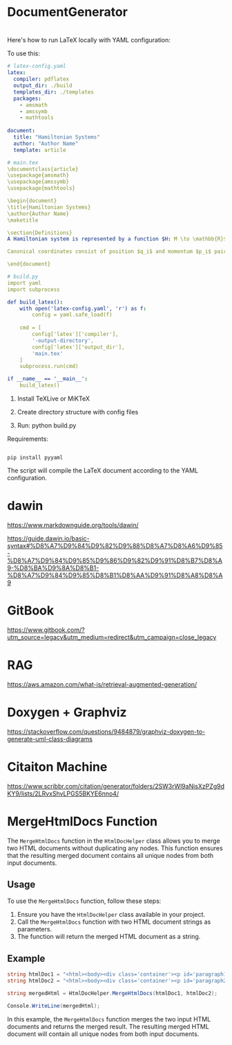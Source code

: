 # DocumentGenerator

#
Here's how to run LaTeX locally with YAML configuration:

To use this:

```yaml
# latex-config.yaml
latex:
  compiler: pdflatex
  output_dir: ./build
  templates_dir: ./templates
  packages:
    - amsmath
    - amssymb
    - mathtools
    
document:
  title: "Hamiltonian Systems"
  author: "Author Name"
  template: article

# main.tex
\documentclass{article}
\usepackage{amsmath}
\usepackage{amssymb}
\usepackage{mathtools}

\begin{document}
\title{Hamiltonian Systems}
\author{Author Name}
\maketitle

\section{Definitions}
A Hamiltonian system is represented by a function $H: M \to \mathbb{R}$, with evolution dictated by Hamilton's equations.

Canonical coordinates consist of position $q_i$ and momentum $p_i$ pairs.

\end{document}

# build.py
import yaml
import subprocess

def build_latex():
    with open('latex-config.yaml', 'r') as f:
        config = yaml.safe_load(f)
    
    cmd = [
        config['latex']['compiler'],
        '-output-directory',
        config['latex']['output_dir'],
        'main.tex'
    ]
    subprocess.run(cmd)

if __name__ == '__main__':
    build_latex()
```

1. Install TeXLive or MiKTeX

2. Create directory structure with config files

3. Run: python build.py

Requirements:

```

pip install pyyaml

```

The script will compile the LaTeX document according to the YAML configuration.

# dawin

https://www.markdownguide.org/tools/dawin/

https://guide.dawin.io/basic-syntax#%D8%A7%D9%84%D9%82%D9%88%D8%A7%D8%A6%D9%85-%D8%A7%D9%84%D9%85%D9%86%D9%82%D9%91%D8%B7%D8%A9-%D8%BA%D9%8A%D8%B1-%D8%A7%D9%84%D9%85%D8%B1%D8%AA%D9%91%D8%A8%D8%A9


# GitBook

https://www.gitbook.com/?utm_source=legacy&utm_medium=redirect&utm_campaign=close_legacy

# RAG

https://aws.amazon.com/what-is/retrieval-augmented-generation/

# Doxygen + Graphviz
https://stackoverflow.com/questions/9484879/graphviz-doxygen-to-generate-uml-class-diagrams


# Citaiton Machine

https://www.scribbr.com/citation/generator/folders/2SW3rWl9aNisXzPZg9dKY9/lists/2LRvxShvLPGS5BKYE6nno4/

# MergeHtmlDocs Function

The `MergeHtmlDocs` function in the `HtmlDocHelper` class allows you to merge two HTML documents without duplicating any nodes. This function ensures that the resulting merged document contains all unique nodes from both input documents.

## Usage

To use the `MergeHtmlDocs` function, follow these steps:

1. Ensure you have the `HtmlDocHelper` class available in your project.
2. Call the `MergeHtmlDocs` function with two HTML document strings as parameters.
3. The function will return the merged HTML document as a string.

## Example

```csharp
string htmlDoc1 = "<html><body><div class='container'><p id='paragraph1'>Hello</p></div></body></html>";
string htmlDoc2 = "<html><body><div class='container'><p id='paragraph2'>World</p></div><footer>Footer content</footer></body></html>";

string mergedHtml = HtmlDocHelper.MergeHtmlDocs(htmlDoc1, htmlDoc2);

Console.WriteLine(mergedHtml);
```

In this example, the `MergeHtmlDocs` function merges the two input HTML documents and returns the merged result. The resulting merged HTML document will contain all unique nodes from both input documents.
